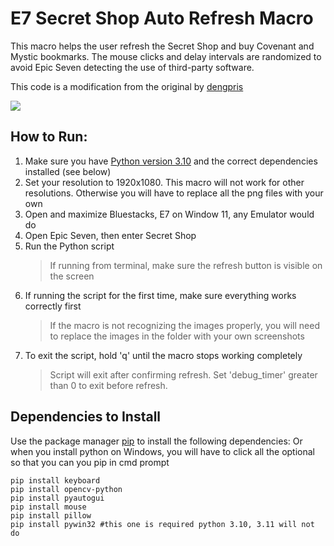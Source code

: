 # E7 Secret Shop Auto Refresh Macro

This macro helps the user refresh the Secret Shop and buy Covenant and Mystic bookmarks. The mouse clicks and delay intervals are randomized to avoid Epic Seven detecting the use of third-party software. 

This code is a modification from the original by [dengpris](https://github.com/dengpris/E7-Secret-Shop-Auto-Refresher)

![](https://media.giphy.com/media/NSAX9N2SyPUVrih2E0/giphy-downsized-large.gif)

## How to Run:
1. Make sure you have [Python version 3.10](https://www.python.org/downloads/release/python-31011/) and the correct dependencies installed (see below)
2. Set your resolution to 1920x1080. This macro will not work for other resolutions. Otherwise you will have to replace all the png files with your own
3. Open and maximize Bluestacks, E7 on Window 11, any Emulator would do
4. Open Epic Seven, then enter Secret Shop
5. Run the Python script
	>If running from terminal, make sure the refresh button is visible on the screen
6. If running the script for the first time, make sure everything works correctly first
	>If the macro is not recognizing the images properly, you will need to replace the images in the folder with your own screenshots
7. To exit the script, hold 'q' until the macro stops working completely
    > Script will exit after confirming refresh. Set 'debug_timer' greater than 0 to exit before refresh.

## Dependencies to Install
Use the package manager [pip](https://pip.pypa.io/en/stable/installation/) to install the following dependencies:
Or when you install python on Windows, you will have to click all the optional so that you can you pip in cmd prompt
```
pip install keyboard
pip install opencv-python
pip install pyautogui
pip install mouse
pip install pillow
pip install pywin32	#this one is required python 3.10, 3.11 will not do
```
